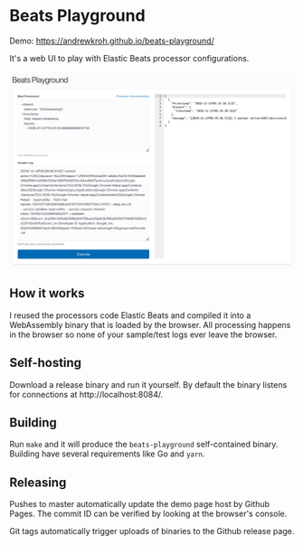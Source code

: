 # Beats Playground

Demo: https://andrewkroh.github.io/beats-playground/

It's a web UI to play with Elastic Beats processor configurations.

![screenshot](screenshot.png)

## How it works

I reused the processors code Elastic Beats and compiled it into a WebAssembly
binary that is loaded by the browser. All processing happens in the browser so
none of your sample/test logs ever leave the browser.

## Self-hosting

Download a release binary and run it yourself. By default the binary listens
for connections at http://localhost:8084/.

## Building

Run `make` and it will produce the `beats-playground` self-contained binary.
Building have several requirements like Go and `yarn`.

## Releasing

Pushes to master automatically update the demo page host by Github Pages. The
commit ID can be verified by looking at the browser's console.

Git tags automatically trigger uploads of binaries to the Github release page.
